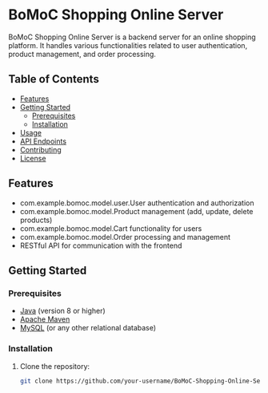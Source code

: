 # BoMoC Shopping Online Server

BoMoC Shopping Online Server is a backend server for an online shopping platform. It handles various functionalities related to user authentication, product management, and order processing.

## Table of Contents

- [Features](#features)
- [Getting Started](#getting-started)
  - [Prerequisites](#prerequisites)
  - [Installation](#installation)
- [Usage](#usage)
- [API Endpoints](#api-endpoints)
- [Contributing](#contributing)
- [License](#license)

## Features

- com.example.bomoc.model.user.User authentication and authorization
- com.example.bomoc.model.Product management (add, update, delete products)
- com.example.bomoc.model.Cart functionality for users
- com.example.bomoc.model.Order processing and management
- RESTful API for communication with the frontend

## Getting Started

### Prerequisites

- [Java](https://www.oracle.com/java/technologies/javase-downloads.html) (version 8 or higher)
- [Apache Maven](https://maven.apache.org/download.cgi)
- [MySQL](https://dev.mysql.com/downloads/) (or any other relational database)

### Installation

1. Clone the repository:

   ```bash
   git clone https://github.com/your-username/BoMoC-Shopping-Online-Server.git
